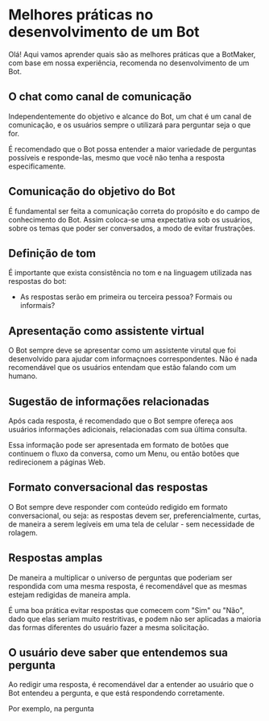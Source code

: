 # Melhores práticas no desenvolvimento de um Bot

Olá! Aqui vamos aprender quais são as melhores práticas que a BotMaker, com base em nossa experiência, recomenda no desenvolvimento de um Bot.

## O chat como canal de comunicação

Independentemente do objetivo e alcance do Bot, um chat é um canal de comunicação, e os usuários sempre o utilizará para perguntar seja o que for.

É recomendado que o Bot possa entender a maior variedade de perguntas possíveis e responde-las, mesmo que você não tenha a resposta especificamente. 

## Comunicação do objetivo do Bot

É fundamental ser feita a comunicação correta do propósito e do campo de conhecimento do Bot. Assim coloca-se uma expectativa sob os usuários, sobre os temas que poder ser conversados, a modo de evitar frustrações.

## Definição de tom
É importante que exista consistência no tom e na linguagem utilizada nas respostas do bot:

- As respostas serão em primeira ou terceira pessoa? Formais ou informais?

## Apresentação como assistente virtual

O Bot sempre deve se apresentar como um assistente virutal que foi desenvolvido para ajudar com informaçnoes correspondentes. Não é nada recomendável que os usuários entendam que estão falando com um humano.

## Sugestão de informações relacionadas

Após cada resposta, é recomendado que o Bot sempre ofereça aos usuários informações adicionais, relacionadas com sua última consulta. 

Essa informação pode ser apresentada em formato de botões que continuem o fluxo da conversa, como um Menu, ou então botões que redirecionem a páginas Web. 

## Formato conversacional das respostas

O Bot sempre deve responder com conteúdo redigido em formato conversacional, ou seja: as respostas devem ser, preferencialmente, curtas, de maneira a serem legíveis em uma tela de celular - sem necessidade de rolagem.

## Respostas amplas

De maneira a multiplicar o universo de perguntas que poderiam ser respondida com uma mesma resposta, é recomendável que as mesmas estejam redigidas de maneira ampla.

É uma boa prática evitar respostas que comecem com "Sim" ou "Não", dado que elas seriam muito restritivas, e podem não ser aplicadas a maioria das formas diferentes do usuário fazer a mesma solicitação.

## O usuário deve saber que entendemos sua pergunta

Ao redigir uma resposta, é recomendável dar a entender ao usuário que o Bot entendeu a pergunta, e que está respondendo corretamente.

Por exemplo, na pergunta
<!--stackedit_data:
eyJoaXN0b3J5IjpbMjgyNTEyNzAzLDkxMDY5MzM0MywtMTE2MD
g0MTM0MiwxMjE3MzQ1Mjg2XX0=
-->
